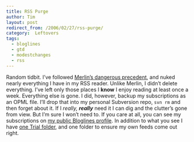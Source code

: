 ```yaml
---
title: RSS Purge
author: Tim
layout: post
redirect_from: /2006/02/27/rss-purge/
category:  Leftovers
tags:
  - bloglines
  - gtd
  - modestchanges
  - rss
---
```

Random tidbit. I&#8217;ve followed [Merlin&#8217;s dangerous precedent][1], and nuked nearly everything I have in my RSS reader. Unlike Merlin, I didn&#8217;t delete everything. I&#8217;ve left only those places I **know** I enjoy reading at least once a week. Everything else is gone. I did, however, backup my subscriptions as an OPML file. I&#8217;ll drop that into my personal Subversion repo, `svn rm` and then forget about it. If I *really, **really*** need it I can dig and the clutter&#8217;s gone from view. But I&#8217;m sure I won&#8217;t need to. If you care at all, you can see my subscriptions on [my public Bloglines profile][2]. In addition to what you see I have [one Trial folder][3], and one folder to ensure my own feeds come out right.

 [1]: http://www.43folders.com/2006/02/24/rss-features/
 [2]: http://www.bloglines.com/public/timshadel "Tim Shadel's blogroll"
 [3]: http://www.43folders.com/2005/10/14/too-many-rss-feeds-put-em-on-probation/ "Too many RSS feeds? Put ’em on probation"
